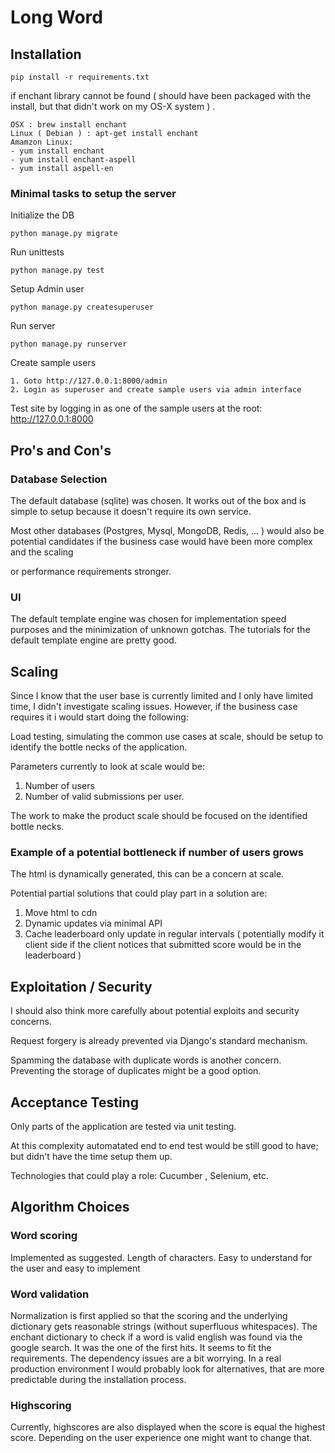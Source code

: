 # Long Word

## Installation

    pip install -r requirements.txt

if enchant library cannot be found ( should have been packaged with the install, but that didn't work on my OS-X system ) .

    OSX : brew install enchant 
    Linux ( Debian ) : apt-get install enchant
    Amamzon Linux:
    - yum install enchant
    - yum install enchant-aspell
    - yum install aspell-en 

### Minimal tasks to setup the server

Initialize the DB

    python manage.py migrate

Run unittests

    python manage.py test

Setup Admin user

    python manage.py createsuperuser 

Run server

    python manage.py runserver

Create sample users

    1. Goto http://127.0.0.1:8000/admin
    2. Login as superuser and create sample users via admin interface

Test site by logging in as one of the sample users at the root: http://127.0.0.1:8000

## Pro's and Con's 

### Database Selection

The default database (sqlite) was chosen. It works out of the box and is simple to setup because it doesn't require its own service.

Most other databases (Postgres, Mysql, MongoDB, Redis, ... ) would also be potential candidates if the business case would have been more complex and the scaling 

or performance requirements stronger.

### UI

The default template engine was chosen for implementation speed purposes and the minimization of unknown gotchas. The tutorials for the default template engine are pretty good.

## Scaling

Since I know that the user base is currently limited and I only have limited time, 
I didn't investigate scaling issues. However, if the business case requires it i would start doing the following: 

Load testing, simulating the common use cases at scale, should be setup to identify the bottle necks of the application.

Parameters currently to look at scale would be:

1. Number of users
2. Number of valid submissions per user.

The work to make the product scale should be focused on the identified bottle necks.

### Example of a potential bottleneck if number of users grows

The html is dynamically generated, this can be a concern at scale. 

Potential partial solutions that could play part in a solution are:

1. Move html to cdn
2. Dynamic updates via minimal API
3. Cache leaderboard only update in regular intervals ( potentially modify it client side if the client notices that submitted score would be in the leaderboard )

## Exploitation / Security

I should also think more carefully about potential exploits and security concerns.

Request forgery is already prevented via Django's standard mechanism.

Spamming the database with duplicate words is another concern. Preventing the storage of duplicates might be a good option.

## Acceptance Testing

Only parts of the application are tested via unit testing.

At this complexity automatated end to end test would be still good to have; but didn't have the time setup them up. 

Technologies that could play a role: Cucumber , Selenium, etc.

## Algorithm Choices

### Word scoring

Implemented as suggested. Length of characters. Easy to understand for the user and easy to implement

### Word validation

Normalization is first applied so that the scoring and the underlying dictionary gets reasonable strings (without superfluous whitespaces).
The enchant dictionary to check if a word is valid english was found via the google search. It was the one of the first hits.
It seems to fit the requirements. The dependency issues are a bit worrying. In a real production environment I would probably look for alternatives,
that are more predictable during the installation process.

### Highscoring

Currently, highscores are also displayed when the score is equal the highest score. Depending on the user experience one might want to change that. 

